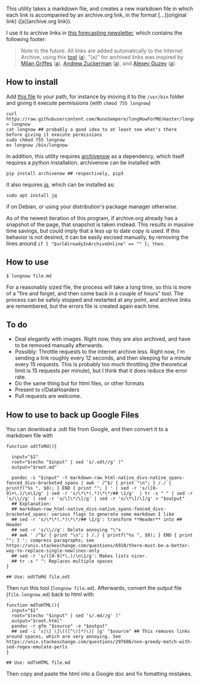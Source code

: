 This utility takes a markdown file, and creates a new markdown file in which each link is accompanied by an archive.org link, in the format [...](original link) ([a](archive.org link)).

I use it to archive links in [this forecasting newsletter](https://forecasting.substack.com), which contains the following footer:

> Note to the future: All links are added automatically to the Internet Archive, using this [tool](https://github.com/NunoSempere/longNowForMd) ([a](https://web.archive.org/web/20220109144543/https://github.com/NunoSempere/longNowForMd)). "(a)" for archived links was inspired by [Milan Griffes](https://www.flightfromperfection.com/) ([a](https://web.archive.org/web/20220109144604/https://www.flightfromperfection.com/)), [Andrew Zuckerman](https://www.andzuck.com/) ([a](https://web.archive.org/web/20211202120912/https://www.andzuck.com/)), and [Alexey Guzey](https://guzey.com/) ([a](https://web.archive.org/web/20220109144733/https://guzey.com/)).

## How to install
Add [this file](https://github.com/NunoSempere/longNowForMd/blob/master/longnow.sh) to your path, for instance by moving it to the `/usr/bin` folder and giving it execute permissions (with `chmod 755 longnow`)

```
curl https://raw.githubusercontent.com/NunoSempere/longNowForMd/master/longnow.sh > longnow
cat longnow ## probably a good idea to at least see what's there before giving it execute permissions
sudo chmod 755 longnow
mv longnow /bin/longnow
```

In addition, this utility requires [archivenow](https://github.com/oduwsdl/archivenow) as a dependency, which itself requires a python installation. archivenow can be installed with

```
pip install archivenow ## respectively, pip3
```

It also requires [jq](https://stedolan.github.io/jq/download/), which can be installed as:

```
sudo apt install jq
```

if on Debian, or using your distribution's package manager otherwise.

As of the newest iteration of this program, if archive.org already has a snapshot of the page, that snapshot is taken instead. This results in massive time savings, but could imply that a less up to date copy is used. If this behavior is not desired, it can be easily excised manually, by removing the lines around `if [ "$urlAlreadyInArchiveOnline" == "" ]; then`.

## How to use

```
$ longnow file.md
```

For a reasonably sized file, the process will take a long time, so this is more of a "fire and forget, and then come back in a couple of hours" tool. The process can be safely stopped and restarted at any point, and archive links are remembered, but the errors file is created again each time.

## To do
- Deal elegantly with images. Right now, they are also archived, and have to be removed manually afterwards.
- Possibly: Throttle requests to the internet archive less. Right now, I'm sending a link roughly every 12 seconds, and then sleeping for a minute every 15 requests. This is probably too much throttling (the theoretical limit is 15 requests per minute), but I think that it does reduce the error rate. 
- Do the same thing but for html files, or other formats
- Present to r/DataHoarders
- Pull requests are welcome.

## How to use to back up Google Files

You can download a .odt file from Google, and then convert it to a markdown file with 

```
function odtToMd(){

  input="$1"
  root="$(echo "$input" | sed 's/.odt//g' )"
  output="$root.md"

  pandoc -s "$input" -t markdown-raw_html-native_divs-native_spans-fenced_divs-bracketed_spans | awk ' /^$/ { print "\n"; } /./ { printf("%s ", $0); } END { print ""; } ' | sed -r 's/([0-9]+\.)/\n\1/g' | sed -r 's/\*\*(.*)\*\*/## \1/g'  | tr -s " " | sed -r 's/\\//g' | sed -r 's/\[\*/\[/g' | sed -r 's/\*\]/\]/g' > "$output"
  ## Explanation: 
  ## markdown-raw_html-native_divs-native_spans-fenced_divs-bracketed_spans: various flags to generate some markdown I like
  ## sed -r 's/\*\*(.*)\*\*/## \1/g': transform **Header** into ## Header
  ## sed -r 's/\\//g': Delete annoying "\"s
  ## awk ' /^$/ { print "\n"; } /./ { printf("%s ", $0); } END { print ""; } ': compress paragraphs; see https://unix.stackexchange.com/questions/6910/there-must-be-a-better-way-to-replace-single-newlines-only
  ## sed -r 's/([0-9]*\.)/\n\1/g': Makes lists nicer.
  ## tr -s " ": Replaces multiple spaces
}

## Use: odtToMd file.odt
```

Then run this tool (`longnow file.md`). Afterwards, convert the output file (`file.longnow.md`) back to html with 

```
function mdToHTML(){
  input="$1"
  root="$(echo "$input" | sed 's/.md//g' )"
  output="$root.html"
  pandoc -r gfm "$source" -o "$output"
  ## sed -i 's|\[ \]\(([^\)]*)\)| |g' "$source" ## This removes links around spaces, which are very annoying. See https://unix.stackexchange.com/questions/297686/non-greedy-match-with-sed-regex-emulate-perls
}

## Use: mdToHTML file.md
```

Then copy and paste the html into a Google doc and fix fomatting mistakes.

